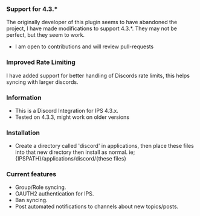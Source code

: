 ### Support for 4.3.*

The originally developer of this plugin seems to have abandoned the project, I have made modifications to support 4.3.*. They may not be perfect, but they seem to work. 

* I am open to contributions and will review pull-requests

### Improved Rate Limiting

I have added support for better handling of Discords rate limits, this helps syncing with larger discords.

### Information

* This is a Discord Integration for IPS 4.3.x.
* Tested on 4.3.3, might work on older versions

### Installation

* Create a directory called 'discord' in applications, then place these files into that new directory then install as normal. ie; {IPSPATH}/applications/discord/{these files}

### Current features

* Group/Role syncing.
* OAUTH2 authentication for IPS.
* Ban syncing.
* Post automated notifications to channels about new topics/posts.